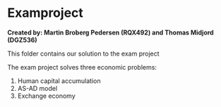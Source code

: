 # Examproject

**Created by: Martin Broberg Pedersen (RQX492) and Thomas Midjord (DGZ536)**

This folder contains our solution to the exam project

The exam project solves three economic problems:

1. Human capital accumulation
2. AS-AD model
3. Exchange economy
